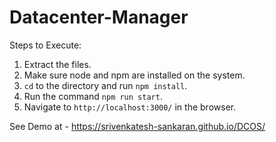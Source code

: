 # Datacenter-Manager
Steps to Execute:
1. Extract the files.
2. Make sure node and npm are installed on the system.
3. `cd` to the directory and run `npm install`.
4. Run the command `npm run start`.
5. Navigate to `http://localhost:3000/` in the browser.

See Demo at - https://srivenkatesh-sankaran.github.io/DCOS/
